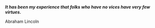 _**It has been my experience that folks who have no vices have very few virtues.**_

Abraham Lincoln